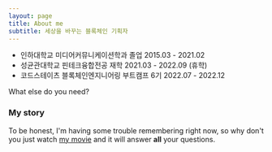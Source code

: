 ```yaml
---
layout: page
title: About me
subtitle: 세상을 바꾸는 블록체인 기획자
---
```



- 인하대학교 미디어커뮤니케이션학과 졸업 2015.03 - 2021.02
- 성균관대학교 핀테크융합전공 재학 2021.03 - 2022.09 (휴학)
- 코드스테이츠 블록체인엔지니어링 부트캠프 6기 2022.07 - 2022.12

What else do you need?

### My story

To be honest, I'm having some trouble remembering right now, so why don't you just watch [my movie](https://en.wikipedia.org/wiki/The_Princess_Bride_%28film%29) and it will answer **all** your questions.
